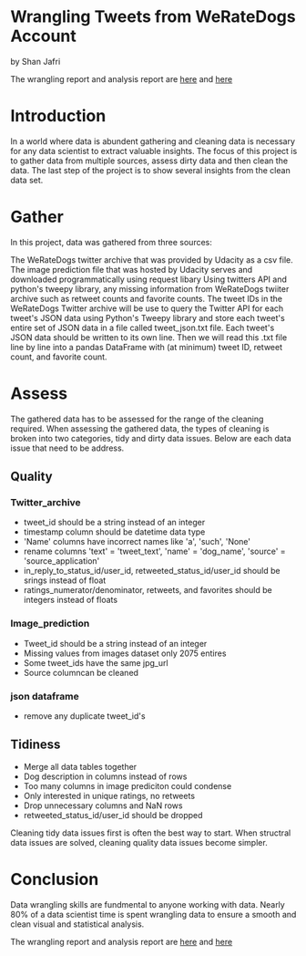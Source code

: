 # Wrangling Tweets from WeRateDogs Account
by Shan Jafri

The wrangling report and analysis report are [here](https://github.com/shape335/wrangling_dogs/blob/master/wrangling_act.ipynb) and [here](https://github.com/shape335/wrangling_dogs/blob/master/wrangle_report.ipynb)

# Introduction
In a world where data is abundent gathering and cleaning data is necessary for any data scientist to extract valuable insights. The focus of this project is to gather data from multiple sources, assess dirty data and then clean the data. The last step of the project is to show several insights from the clean data set.

# Gather

In this project, data was gathered from three sources:

The WeRateDogs twitter archive that was provided by Udacity as a csv file. The image prediction file that was hosted by Udacity serves and downloaded programmatically using request libary Using twitters API and python's tweepy library, any missing information from WeRateDogs twiiter archive such as retweet counts and favorite counts. The tweet IDs in the WeRateDogs Twitter archive will be use to query the Twitter API for each tweet's JSON data using Python's Tweepy library and store each tweet's entire set of JSON data in a file called tweet_json.txt file. Each tweet's JSON data should be written to its own line. Then we will read this .txt file line by line into a pandas DataFrame with (at minimum) tweet ID, retweet count, and favorite count.

# Assess
The gathered data has to be assessed for the range of the cleaning required. When assessing the gathered data, the types of cleaning is broken into two categories, tidy and dirty data issues. Below are each data issue that need to be address.

## Quality

### Twitter_archive
- tweet_id should be a string instead of an integer
- timestamp column should be datetime data type
- 'Name' columns have incorrect names like 'a', 'such', 'None'
- rename columns 'text' = 'tweet_text', 'name' = 'dog_name', 'source' = 'source_application'
- in_reply_to_status_id/user_id, retweeted_status_id/user_id should be srings instead of float
- ratings_numerator/denominator, retweets, and favorites should be integers instead of floats

### Image_prediction
- Tweet_id should be a string instead of an integer
- Missing values from images dataset only 2075 entires
- Some tweet_ids have the same jpg_url
- Source columncan be cleaned

### json dataframe
- remove any duplicate tweet_id's

## Tidiness
- Merge all data tables together
- Dog description in columns instead of rows
- Too many columns in image prediciton could condense
- Only interested in unique ratings, no retweets
- Drop unnecessary columns and NaN rows
- retweeted_status_id/user_id should be dropped

Cleaning tidy data issues first is often the best way to start. When structral data issues are solved, cleaning quality data issues become simpler.

# Conclusion

Data wrangling skills are fundmental to anyone working with data. Nearly 80% of a data scientist time is spent wrangling data to ensure a smooth and clean visual and statistical analysis. 

The wrangling report and analysis report are [here](https://github.com/shape335/wrangling_dogs/blob/master/wrangling_act.ipynb) and [here](https://github.com/shape335/wrangling_dogs/blob/master/wrangle_report.ipynb)
